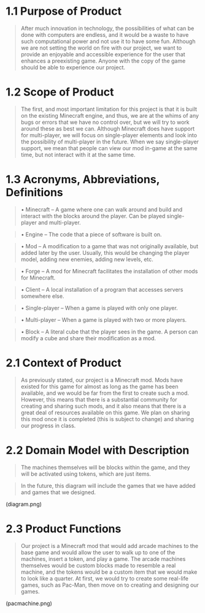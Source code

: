 # 1.1 Purpose of Product
> After much innovation in technology, the possibilities of what can be done with computers are endless, and it would be a waste to have such computational power and not use it to have some fun. Although we are not setting the world on fire with our project, we want to provide an enjoyable and accessible experience for the user that enhances a preexisting game. Anyone with the copy of the game should be able to experience our project.

# 1.2 Scope of Product
> The first, and most important limitation for this project is that it is built on the existing Minecraft engine, and thus, we are at the whims of any bugs or errors that we have no control over, but we will try to work around these as best we can. Although Minecraft does have support for multi-player, we will focus on single-player elements and look into the possibility of multi-player in the future. When we say single-player support, we mean that people can view our mod in-game at the same time, but not interact with it at the same time.

# 1.3 Acronyms, Abbreviations, Definitions

> • Minecraft – A game where one can walk around and build and interact with the blocks around the player. Can be played single-player and multi-player.  

> • Engine – The code that a piece of software is built on.

> • Mod – A modification to a game that was not originally available, but added later by the user. Usually, this would be changing the player model, adding new enemies, adding new levels, etc.

> • Forge – A mod for Minecraft facilitates the installation of other mods for Minecraft.

> • Client – A local installation of a program that accesses servers somewhere else.

> • Single-player – When a game is played with only one player.

> • Multi-player – When a game is played with two or more players.

> • Block – A literal cube that the player sees in the game. A person can modify a cube and share their modification as a mod.

# 2.1 Context of Product

> As previously stated, our project is a Minecraft mod. Mods have existed for this game for almost as long as the game has been available, and we would be far from the first to create such a mod. However, this means that there is a substantial community for creating and sharing such mods, and it also means that there is a great deal of resources available on this game. We plan on sharing this mod once it is completed (this is subject to change) and sharing our progress in class.

# 2.2 Domain Model with Description
> The machines themselves will be blocks within 
the game, and they will be activated using tokens,
which are just items.

> In the future, this diagram will include the games that we have added and games that we designed.

(diagram.png)

# 2.3 Product Functions

> Our project is a Minecraft mod that would add arcade machines to the base game and would allow the user to walk up to one of the machines, insert a token, and play a game. The arcade machines themselves would be custom blocks made to resemble a real machine, and the tokens would be a custom item that we would make to look like a quarter. At first, we would try to create some real-life games, such as Pac-Man, then move on to creating and designing our games.

(pacmachine.png)
